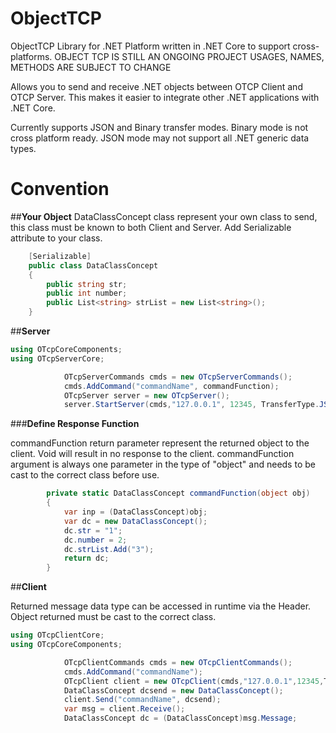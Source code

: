 # ObjectTCP
ObjectTCP Library for .NET Platform written in .NET Core to support cross-platforms.
OBJECT TCP IS STILL AN ONGOING PROJECT USAGES, NAMES, METHODS ARE SUBJECT TO CHANGE

Allows you to send and receive .NET objects between OTCP Client and OTCP Server. This makes it easier to integrate other .NET applications with .NET Core. 

Currently supports JSON and Binary transfer modes. Binary mode is not cross platform ready.
JSON mode may not support all .NET generic data types.

# Convention
##**Your Object**
DataClassConcept class represent your own class to send, this class must be known to both Client and Server.
Add Serializable attribute to your class.
```c#
    [Serializable]
    public class DataClassConcept
    {
        public string str;
        public int number;
        public List<string> strList = new List<string>();
    }
```
##**Server**
```c#
using OTcpCoreComponents;
using OTcpServerCore;

            OTcpServerCommands cmds = new OTcpServerCommands();
            cmds.AddCommand("commandName", commandFunction);
            OTcpServer server = new OTcpServer();
            server.StartServer(cmds,"127.0.0.1", 12345, TransferType.JSON);
```

###**Define Response Function**

commandFunction return parameter represent the returned object to the client. Void will result in no response to the client.
commandFunction argument is always one parameter in the type of "object" and needs to be cast to the correct class before use.
```c#
        private static DataClassConcept commandFunction(object obj)
        {
            var inp = (DataClassConcept)obj;
            var dc = new DataClassConcept();
            dc.str = "1";
            dc.number = 2;
            dc.strList.Add("3");
            return dc;
        }
```
##**Client**

Returned message data type can be accessed in runtime via the Header. Object returned must be cast to the correct class.
```c#
using OTcpClientCore;
using OTcpCoreComponents;

            OTcpClientCommands cmds = new OTcpClientCommands();
            cmds.AddCommand("commandName");
            OTcpClient client = new OTcpClient(cmds,"127.0.0.1",12345,TransferType.JSON);
            DataClassConcept dcsend = new DataClassConcept();
            client.Send("commandName", dcsend);
            var msg = client.Receive();
            DataClassConcept dc = (DataClassConcept)msg.Message;
```
